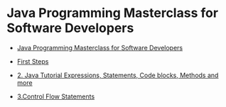# Java Programming Masterclass for Software Developers

- [Java Programming Masterclass for Software Developers](#java-programming-masterclass-for-software-developers)

- [First Steps](./Docs/1.FirstSteps/readme.md)

- [2. Java Tutorial Expressions, Statements, Code blocks, Methods and more](Docs/2.%20Java%20Tutorial%20Expressions,%20Statements,%20Code%20blocks,%20Methods%20and%20more/readme.md)
- [3.Control Flow Statements](Docs/3.Control%20Flow%20Statements/readme.md)
